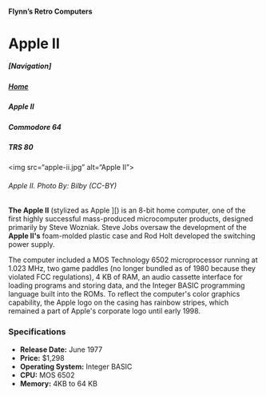 <!DOCTYPE html>

<html>

<head>
	<meta charset=“utf-8”>
	<title>Apple Macintosh</title>
</head>

<body>
<h4>Flynn’s Retro Computers</h4>
<h1>Apple II</h1>

<h5>[Navigation]</h5>
<h5><a href=“index.html”>Home</a></h5>
<h5><em>Apple II</em></h5>
<h5>Commodore 64</h5>
<h5>TRS 80</h5>

<img src=“apple-ii.jpg” alt=“Apple II”>
<h6>Apple II. Photo By: Bilby (CC-BY)</h6>

<p><strong>The Apple II</strong> (stylized as Apple ][) is an 8-bit home computer, one of the first highly successful mass-produced microcomputer products, designed primarily by Steve Wozniak. Steve Jobs oversaw the development of the <strong>Apple II's</strong> foam-molded plastic case and Rod Holt developed the switching power supply.</p>

<p>The computer included a MOS Technology 6502 microprocessor running at 1.023 MHz, two game paddles (no longer bundled as of 1980 because they violated FCC regulations), 4 KB of RAM, an audio cassette interface for loading programs and storing data, and the Integer BASIC programming language built into the ROMs. To reflect the computer's color graphics capability, the Apple logo on the casing has rainbow stripes, which remained a part of Apple's corporate logo until early 1998.</p>

<h3>Specifications</h3>
<ul>
<li><strong>Release Date:</strong> June 1977</li>
<li><strong>Price:</strong> $1,298</li>
<li><strong>Operating System:</strong> Integer BASIC</li>
<li><strong>CPU:</strong> MOS 6502</li>
<li><strong>Memory:</strong> 4KB to 64 KB</li>
</ul>
</body>

</html>
